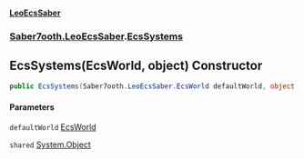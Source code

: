 #### [LeoEcsSaber](index.md 'index')
### [Saber7ooth.LeoEcsSaber](Saber7ooth.LeoEcsSaber.md 'Saber7ooth.LeoEcsSaber').[EcsSystems](EcsSystems.md 'Saber7ooth.LeoEcsSaber.EcsSystems')

## EcsSystems(EcsWorld, object) Constructor

```csharp
public EcsSystems(Saber7ooth.LeoEcsSaber.EcsWorld defaultWorld, object shared=null);
```
#### Parameters

<a name='Saber7ooth.LeoEcsSaber.EcsSystems.EcsSystems(Saber7ooth.LeoEcsSaber.EcsWorld,object).defaultWorld'></a>

`defaultWorld` [EcsWorld](EcsWorld.md 'Saber7ooth.LeoEcsSaber.EcsWorld')

<a name='Saber7ooth.LeoEcsSaber.EcsSystems.EcsSystems(Saber7ooth.LeoEcsSaber.EcsWorld,object).shared'></a>

`shared` [System.Object](https://docs.microsoft.com/en-us/dotnet/api/System.Object 'System.Object')